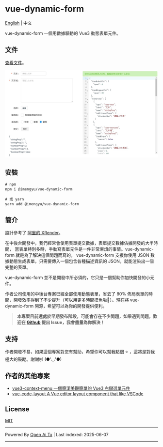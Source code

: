 # vue-dynamic-form

[English](https://raw.githubusercontent.com/imengyu/vue-dynamic-form/master/README.EN.md) | 中文

vue-dynamic-form 一個用數據驅動的 Vue3 動態表單元件。

## 文件

[查看文件](https://docs.imengyu.top//vue-dynamic-form-docs)。

![demo](https://raw.githubusercontent.com/imengyu/vue-dynamic-form/master/demo.jpg)

## 安裝

```shell
# npm 
npm i @imengyu/vue-dynamic-form

# 或 yarn
yarn add @imengyu/vue-dynamic-form
```

## 簡介

設計參考了 [阿里的 XRender](https://xrender.fun/form-render)。

在中後台開發中，我們經常會使用表單提交數據，表單提交數據佔據開發的大半時間，
當表單特別多時，手動寫表單元件是一件非常麻煩的事情。vue-dynamic-form 就是為了解決這個問題而寫的，
vue-dynamic-form 支援你使用 JSON 數據動態生成表單，只需要傳入一個包含各種描述資訊的 JSON，就能渲染出一個完整的表單。

vue-dynamic-form 並不是開發中所必須的，它只是一個幫助你加快開發的小元件。

作者公司使用的中後台專案已經全部使用動態表單，省去了 80% 佈局表單的時間，開發效率得到了不少提升（可以用更多時間摸魚啦🤭）。現在將 vue-dynamic-form 開源，希望可以為你的開發提供便利。

> **本專案目前還處於早期發布階段，可能會存在不少問題，如果遇到問題，歡迎在 [Github](https://github.com/imengyu/vue-dynamic-form/issues) 提出 Issue，我會盡量為你解決！**

## 支持

作者開發不易，如果這個專案對您有幫助，希望你可以幫我點個 ⭐ ，這將是對我極大的鼓勵。謝謝啦 (●'◡'●)

## 作者的其他專案

* [vue3-context-menu 一個簡潔美觀簡單的 Vue3 右鍵選單元件](https://github.com/imengyu/vue3-context-menu/)
* [vue-code-layout A Vue editor layout component that like VSCode](https://github.com/imengyu/vue-code-layout)

## License

[MIT](https://raw.githubusercontent.com/imengyu/vue-dynamic-form/master/LICENSE)



---


Powered By [Open Ai Tx](https://github.com/OpenAiTx/OpenAiTx) | Last indexed: 2025-06-07


---